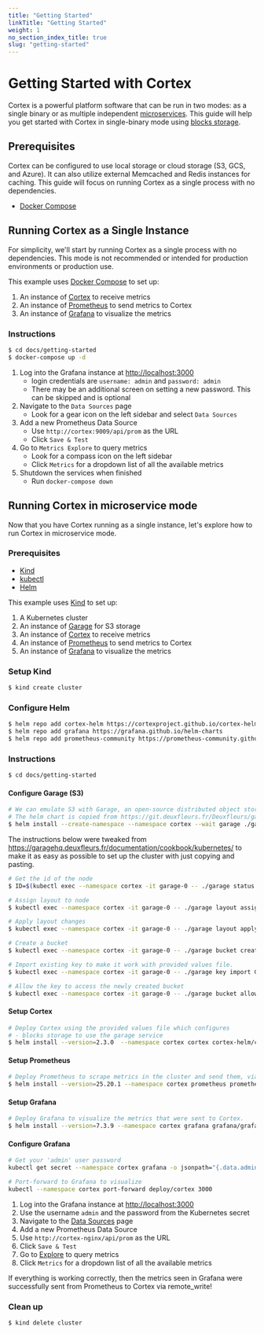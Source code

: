 ```yaml
---
title: "Getting Started"
linkTitle: "Getting Started"
weight: 1
no_section_index_title: true
slug: "getting-started"
---
```


# Getting Started with Cortex

Cortex is a powerful platform software that can be run in two modes: as a single binary or as multiple
independent [microservices](../architecture.md).
This guide will help you get started with Cortex in single-binary mode using
[blocks storage](../blocks-storage/_index.md).

## Prerequisites

Cortex can be configured to use local storage or cloud storage (S3, GCS, and Azure). It can also utilize external
Memcached and Redis instances for caching. This guide will focus on running Cortex as a single process with no
dependencies.

* [Docker Compose](https://docs.docker.com/compose/install/)

## Running Cortex as a Single Instance

For simplicity, we'll start by running Cortex as a single process with no dependencies. This mode is not recommended or
intended for production environments or production use.

This example uses [Docker Compose](https://docs.docker.com/compose/) to set up:

1. An instance of [Cortex](https://cortexmetrics.io/) to receive metrics
1. An instance of [Prometheus](https://prometheus.io/) to send metrics to Cortex
1. An instance of [Grafana](https://grafana.com/) to visualize the metrics

### Instructions

```sh
$ cd docs/getting-started
$ docker-compose up -d
```

1. Log into the Grafana instance at [http://localhost:3000](http://localhost:3000)
    * login credentials are `username: admin` and `password: admin`
    * There may be an additional screen on setting a new password. This can be skipped and is optional
1. Navigate to the `Data Sources` page
    * Look for a gear icon on the left sidebar and select `Data Sources`
1. Add a new Prometheus Data Source
    * Use `http://cortex:9009/api/prom` as the URL
    * Click `Save & Test`
1. Go to `Metrics Explore` to query metrics
    * Look for a compass icon on the left sidebar
    * Click `Metrics` for a dropdown list of all the available metrics
1. Shutdown the services when finished
    * Run `docker-compose down`

## Running Cortex in microservice mode

Now that you have Cortex running as a single instance, let's explore how to run Cortex in microservice mode.

### Prerequisites

* [Kind](https://kind.sigs.k8s.io)
* [kubectl](https://kubernetes.io/docs/tasks/tools/install-kubectl/)
* [Helm](https://helm.sh/docs/intro/install/)

This example uses [Kind](https://kind.sigs.k8s.io) to set up:

1. A Kubernetes cluster
1. An instance of [Garage](https://garagehq.deuxfleurs.fr) for S3 storage
1. An instance of [Cortex](https://cortexmetrics.io/) to receive metrics
1. An instance of [Prometheus](https://prometheus.io/) to send metrics to Cortex
1. An instance of [Grafana](https://grafana.com/) to visualize the metrics

### Setup Kind

```sh
$ kind create cluster
```

### Configure Helm

```sh
$ helm repo add cortex-helm https://cortexproject.github.io/cortex-helm-chart
$ helm repo add grafana https://grafana.github.io/helm-charts
$ helm repo add prometheus-community https://prometheus-community.github.io/helm-charts
```

### Instructions

```sh
$ cd docs/getting-started
```

#### Configure Garage (S3)

```sh
# We can emulate S3 with Garage, an open-source distributed object storage service tailored for self-hosting
# The helm chart is copied from https://git.deuxfleurs.fr/Deuxfleurs/garage
$ helm install --create-namespace --namespace cortex --wait garage ./garage
```

The instructions below were tweaked from https://garagehq.deuxfleurs.fr/documentation/cookbook/kubernetes/ to make it
as easy as possible to set up the cluster with just copying and pasting.

```sh
# Get the id of the node
$ ID=$(kubectl exec --namespace cortex -it garage-0 -- ./garage status | tail -n 1 | cut -f 1 -d ' ') && echo "ID: $ID"
```

```sh
# Assign layout to node
$ kubectl exec --namespace cortex -it garage-0 -- ./garage layout assign -z dc1 -c 100MB $ID
```

```sh
# Apply layout changes
$ kubectl exec --namespace cortex -it garage-0 -- ./garage layout apply --version 1
```

```sh
# Create a bucket
$ kubectl exec --namespace cortex -it garage-0 -- ./garage bucket create cortex-bucket
```

```sh
# Import existing key to make it work with provided values file.
$ kubectl exec --namespace cortex -it garage-0 -- ./garage key import GK5bb23bcd66e5adfca6cb9999 f9660818b512b315af592fa69b48b9d0aa16baa76f85edb863b9a4d9762a68a7 -n cortex-app-key --yes
```

```sh
# Allow the key to access the newly created bucket
$ kubectl exec --namespace cortex -it garage-0 -- ./garage bucket allow --read --write --owner cortex-bucket --key cortex-app-key
```

#### Setup Cortex

```sh
# Deploy Cortex using the provided values file which configures
# - blocks storage to use the garage service
$ helm install --version=2.3.0  --namespace cortex cortex cortex-helm/cortex -f cortex-values.yaml
```

#### Setup Prometheus

```sh
# Deploy Prometheus to scrape metrics in the cluster and send them, via remote_write, to Cortex.
$ helm install --version=25.20.1 --namespace cortex prometheus prometheus-community/prometheus -f prometheus-values.yaml
```

#### Setup Grafana

```sh
# Deploy Grafana to visualize the metrics that were sent to Cortex.
$ helm install --version=7.3.9 --namespace cortex grafana grafana/grafana
```

#### Configure Grafana

```sh
# Get your 'admin' user password
kubectl get secret --namespace cortex grafana -o jsonpath="{.data.admin-password}" | base64 --decode ; echo
```

```sh
# Port-forward to Grafana to visualize
kubectl --namespace cortex port-forward deploy/cortex 3000
```

1. Log into the Grafana instance at [http://localhost:3000](http://localhost:3000)
1. Use the username `admin` and the password from the Kubernetes secret 
1. Navigate to the [Data Sources](http://localhost:3000/connections/datasources) page
1. Add a new Prometheus Data Source
1. Use `http://cortex-nginx/api/prom` as the URL
1. Click `Save & Test`
1. Go to [Explore](http://localhost:3000/explore) to query metrics
1. Click `Metrics` for a dropdown list of all the available metrics

If everything is working correctly, then the metrics seen in Grafana were successfully sent from Prometheus to Cortex
via remote_write!

### Clean up

```sh
$ kind delete cluster
```

